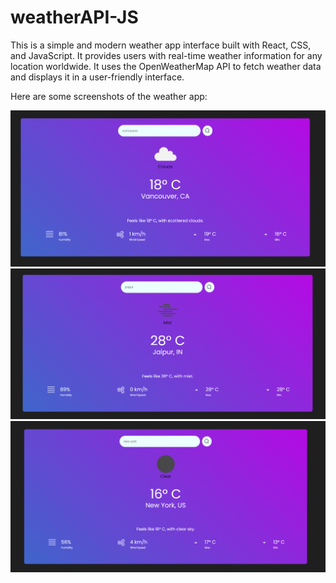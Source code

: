 # weatherAPI-JS

This is a simple and modern weather app interface built with React, CSS, and JavaScript. It provides users with real-time weather information for any location worldwide. It uses the OpenWeatherMap API to fetch weather data and displays it in a user-friendly interface.

Here are some screenshots of the weather app:


![alt text](image-1.png)
![alt text](image.png)
![alt text](image-3.png)